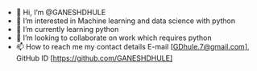 - 👋 Hi, I’m @GANESHDHULE
- 👀 I’m interested in Machine learning and data science with python
- 🌱 I’m currently learning python
- 💞️ I’m looking to collaborate on work which requires python 
- 📫 How to reach me my contact details E-mail [GDhule.7@gmail.com], GitHub ID [https://github.com/GANESHDHULE]

<!---
GANESHDHULE/GANESHDHULE is a ✨ special ✨ repository because its `README.md` (this file) appears on your GitHub profile.
You can click the Preview link to take a look at your changes.
--->
